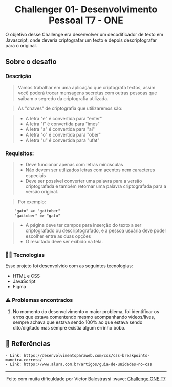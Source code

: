 <h1 align="center">Challenger 01- Desenvolvimento Pessoal T7 - ONE</h1>



<p>
    O objetivo desse Challenge era desenvolver um decodificador de texto em Javascript, onde deveria criptografar um texto e depois descriptografar para o original.
</p>

## Sobre o desafio
### Descrição

> Vamos trabalhar em uma aplicação que criptografa textos, assim você poderá trocar mensagens secretas com outras pessoas que saibam o segredo da criptografia utilizada.

> As "chaves" de criptografia que utilizaremos são:

> - A letra "e" é convertida para "enter"
> - A letra "i" é convertida para "imes"
> - A letra "a" é convertida para "ai"
> - A letra "o" é convertida para "ober"
> - A letra "u" é convertida para "ufat"

### Requisitos:
> - Deve funcionar apenas com letras minúsculas
> - Não devem ser utilizados letras com acentos nem caracteres especiais
> - Deve ser possível converter uma palavra para a versão criptografada e também retornar uma palavra criptografada para a versão original.

> Por exemplo:
```Js
    "gato" => "gaitober"
    "gaitober" => "gato"
```

> - A página deve ter campos para inserção do texto a ser criptografado ou descriptografado, e a pessoa usuária deve poder escolher entre as duas opções
> - O resultado deve ser exibido na tela.


### 👨‍💻 Tecnologias

Esse projeto foi desenvolvido com as seguintes tecnologias:

- HTML e CSS
- JavaScript
- Figma


### ⚠️ Problemas encontrados

1. No momento do desenvolvimento o maior problema, foi identificar os erros que estava comentendo mesmo acompanhando vídeos/lives, sempre achava que estava sendo 100% ao que estava sendo dito/digitado mas sempre existia algum errinho bobo.



## 📎 Referências

    - Link: https://desenvolvimentoparaweb.com/css/css-breakpoints-maneira-correta/
    - Link: https://www.alura.com.br/artigos/guia-de-unidades-no-css


---

<p align="center">
    Feito com muita dificuldade por Victor Balestrassi :wave: <a href="https://instagram.com/balestrassi" target="_blank">Challenge ONE T7</a>
</p>
